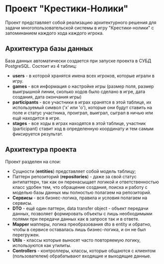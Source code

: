 # Проект "Крестики-Нолики"
Проект представляет собой реализацию архитектурного решения для задачи многопользовательской системы в игру "Крестики-нолики" с запоминанием каждого хода каждого игрока.

## Архитектура базы данных
База данных автоматически создается при запуске проекта в СУБД PostgreSQL. Состоит из 4 таблиц: 
- **users** - в которой хранятся имена всех игроков, которые играли в игру.
- **games** - вся информация о настройке игры (размер поля, размер выигрышной линии, сколько ходов было сделано в игре, дата создания, дата окончания игры)
- **participants** - все участники в играх хранятся в этой таблице, их используемый символ ('x' или 'o'), которые они будут ставить на поле и статус участника, проиграл, выиграл, сыграл в ничью или ещё находится в игре.
- **stages** - все ходы в играх находятся в этой таблице, участник (participant) ставит ход в определенную координату и тем самым фиксируется результат.

## Архитектура проекта
Проект разделен на слои:
- Сущности (**entities**) представляет собой модель таблицу;
- Паттерн репозиторий (**repositories**) - даже за свой статус антипаттерн, так как он перенасыщает логикой и ответственностью класс удобен тем, что обращение создания, поиска и работу с моделью базы данных мы полностью полагаем на репозиторий.
- **Сервисы** - вся бизнес-логика, правила и условия полагаем на сервисы.
- **DTO** - ещё один паттерн, data transfer object - объект передачи данных, позволяет формировать объекты с лишь необходимыми полями при передачи данных как в запросе так и в ответе.
- **Mapper** мапперы, логика преобразования dto в entity и обратно, чтобы в сервисе оставалась лишь бизнес-логика, и он не был перегружен.
- **Utils** - классы которые выносят часто повторяемую логику, используются как утилиты.
- **Controllers** - контроллеры, классы, которые общаются с клиентом (пользователем) обрабатывают входящие и выходящие данные.